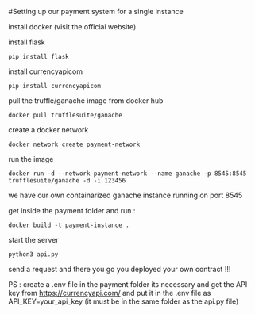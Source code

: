 #Setting up our payment system for a single instance 

install docker (visit the official website)

install flask 

``pip install flask``

install currencyapicom

``pip install currencyapicom``

pull the truffle/ganache image from docker hub

``docker pull trufflesuite/ganache``

create a docker network 
    
``docker network create payment-network``

run the image

``docker run -d --network payment-network --name ganache -p 8545:8545 trufflesuite/ganache -d -i 123456`` 

we have our own containarized ganache instance running on port 8545

get inside the payment folder and run :

``docker build -t payment-instance . ``

start the server 

``python3 api.py``

send a request and there you go you deployed your own contract !!! 

PS : create a .env file in the payment folder its necessary and get the API key from https://currencyapi.com/ and put it in the .env file as API_KEY=your_api_key (it must be in the same folder as the api.py file)
